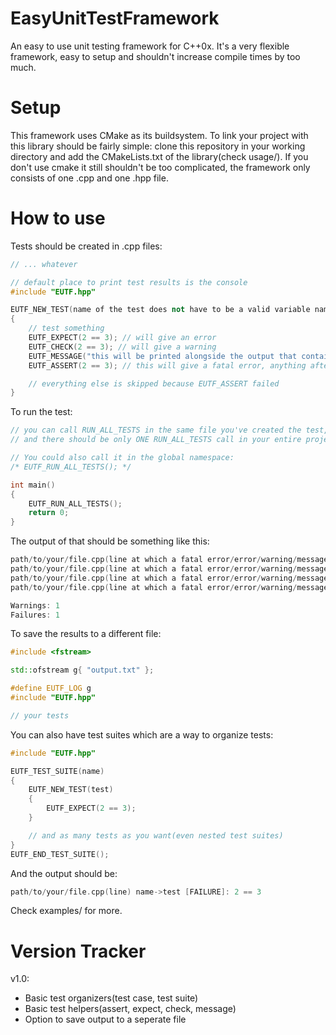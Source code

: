 # EasyUnitTestFramework
An easy to use unit testing framework for C++0x.
It's a very flexible framework, easy to setup and shouldn't increase compile times by too much.
# Setup
This framework uses CMake as its buildsystem. To link your project with this library should be fairly simple: clone this repository in your working directory and add the CMakeLists.txt of the library(check usage/).
If you don't use cmake it still shouldn't be too complicated, the framework only consists of one .cpp and one .hpp file.
# How to use
Tests should be created in .cpp files:
```c++
// ... whatever

// default place to print test results is the console
#include "EUTF.hpp"

EUTF_NEW_TEST(name of the test does not have to be a valid variable name)
{
	// test something
	EUTF_EXPECT(2 == 3); // will give an error
	EUTF_CHECK(2 == 3); // will give a warning
	EUTF_MESSAGE("this will be printed alongside the output that contains the results of the tests");
	EUTF_ASSERT(2 == 3); // this will give a fatal error, anything after ASSERT that fails won't get executed, it will exit from the test

	// everything else is skipped because EUTF_ASSERT failed
}

```
To run the test:
```c++
// you can call RUN_ALL_TESTS in the same file you've created the test, however I strongly recommend you call it in your main.cpp(or however it's called) file since you may have tests across multiple .cpp files 
// and there should be only ONE RUN_ALL_TESTS call in your entire project

// You could also call it in the global namespace:
/* EUTF_RUN_ALL_TESTS(); */

int main()
{
	EUTF_RUN_ALL_TESTS();
	return 0;
}
```
The output of that should be something like this:
```c++
path/to/your/file.cpp(line at which a fatal error/error/warning/message occured) name of the test does not have to be a valid variable name [FAILURE]: 2 == 3
path/to/your/file.cpp(line at which a fatal error/error/warning/message occured) name of the test does not have to be a valid variable name [WARNING]: 2 == 3
path/to/your/file.cpp(line at which a fatal error/error/warning/message occured) name of the test does not have to be a valid variable name [MESSAGE]: this will be printed alongside the output that contains the results of the tests
path/to/your/file.cpp(line at which a fatal error/error/warning/message occured) name of the test doesn'tt have to be a valid variable name [FATAL]: 2 == 3

Warnings: 1
Failures: 1
```
To save the results to a different file:
```c++
#include <fstream>

std::ofstream g{ "output.txt" };

#define EUTF_LOG g
#include "EUTF.hpp"

// your tests

```
You can also have test suites which are a way to organize tests:
```c++
#include "EUTF.hpp"

EUTF_TEST_SUITE(name)
{
	EUTF_NEW_TEST(test)
	{
		EUTF_EXPECT(2 == 3);
	}

	// and as many tests as you want(even nested test suites)
}
EUTF_END_TEST_SUITE();

```
And the output should be:
```c++
path/to/your/file.cpp(line) name->test [FAILURE]: 2 == 3
```
Check examples/ for more.
# Version Tracker
v1.0: 
* Basic test organizers(test case, test suite)
* Basic test helpers(assert, expect, check, message)
* Option to save output to a seperate file
 

